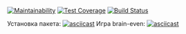 [![Maintainability](https://api.codeclimate.com/v1/badges/665c47dfadee25b56a8d/maintainability)](https://codeclimate.com/github/nuposyatina/frontend-project-lvl1/maintainability)
[![Test Coverage](https://api.codeclimate.com/v1/badges/665c47dfadee25b56a8d/test_coverage)](https://codeclimate.com/github/nuposyatina/frontend-project-lvl1/test_coverage)
[![Build Status](https://travis-ci.com/nuposyatina/frontend-project-lvl1.svg?branch=master)](https://travis-ci.com/nuposyatina/frontend-project-lvl1)

Установка пакета:
[![asciicast](https://asciinema.org/a/VnPmzfQyKQNjzurAHttCuauib.svg)](https://asciinema.org/a/VnPmzfQyKQNjzurAHttCuauib)
Игра brain-even:
[![asciicast](https://asciinema.org/a/ZQjUrCQsQcsoQs10luMcnnp4Y.svg)](https://asciinema.org/a/ZQjUrCQsQcsoQs10luMcnnp4Y)

